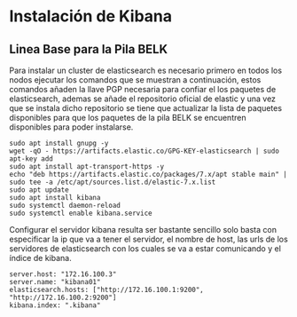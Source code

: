 # Instalación de Kibana

## Linea Base para la Pila BELK

Para instalar un cluster de elasticsearch es necesario primero en todos los nodos ejecutar los comandos que se muestran a continuación, estos comandos añaden la llave PGP necesaria para confiar el los paquetes de elasticsearch, ademas se añade el repositorio oficial de elastic y una vez que se instala dicho repositorio se tiene que
actualizar la lista de paquetes disponibles para que los paquetes de la pila BELK se encuentren disponibles para poder instalarse.

```apacheconf
sudo apt install gnupg -y
wget -qO - https://artifacts.elastic.co/GPG-KEY-elasticsearch | sudo apt-key add 
sudo apt install apt-transport-https -y
echo "deb https://artifacts.elastic.co/packages/7.x/apt stable main" | sudo tee -a /etc/apt/sources.list.d/elastic-7.x.list
sudo apt update
sudo apt install kibana
sudo systemctl daemon-reload
sudo systemctl enable kibana.service
```

Configurar el servidor kibana resulta ser bastante sencillo solo basta con especificar la ip que va a tener el servidor, el nombre de host, las urls de los servidores de elasticsearch con los cuales se va a estar comunicando y el índice de kibana.

```apacheconf
server.host: "172.16.100.3"
server.name: "kibana01"
elasticsearch.hosts: ["http://172.16.100.1:9200", "http://172.16.100.2:9200"]
kibana.index: ".kibana"
```
